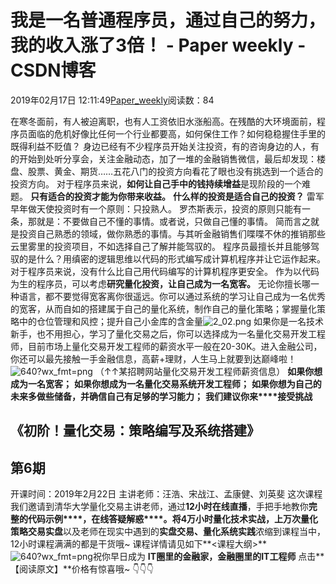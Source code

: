 
# 我是一名普通程序员，通过自己的努力，我的收入涨了3倍！ - Paper weekly - CSDN博客


2019年02月17日 12:11:49[Paper_weekly](https://me.csdn.net/c9Yv2cf9I06K2A9E)阅读数：84


在寒冬面前，有人被迫离职，也有人工资依旧水涨船高。在残酷的大环境面前，程序员面临的危机好像比任何一个行业都要高，如何保住工作？如何稳稳握住手里的既得利益不贬值？
身边已经有不少程序员开始关注投资，有的咨询身边的人，有的开始到处听分享会，关注金融动态，加了一堆的金融销售微信，最后却发现：楼盘、股票、黄金、期货……五花八门的投资方向看花了眼也没有挑选到一个适合的投资方向。
对于程序员来说，**如何让自己手中的钱持续增益**是现阶段的一个难题。
**只有适合的投资才能为你带来收益。**
**什么样的投资是适合自己的投资？**
雷军早年做天使投资时有一个原则：只投熟人。
罗杰斯表示，投资的原则只能有一条，那就是：不要做自己不懂的事情。或者说，只做自己懂的事情。
简而言之就是投资自己熟悉的领域，做你熟悉的事情。与其听金融销售们喋喋不休的推销那些云里雾里的投资项目，不如选择自己了解并能驾驭的。
程序员最擅长并且能够驾驭的是什么？用缜密的逻辑思维以代码的形式编写成计算机程序并让它运作起来。对于程序员来说，没有什么比自己用代码编写的计算机程序更安全。
作为以代码为生的程序员，可以考虑**研究量化投资，让自己成为一名宽客。**
无论你擅长哪一种语言，都不要觉得宽客离你很遥远。你可以通过系统的学习让自己成为一名优秀的宽客，从而自如的搭建属于自己的量化系统，制作自己的量化策略；掌握量化策略中的仓位管理和风控；提升自己小金库的含金量![2_02.png](https://res.wx.qq.com/mpres/htmledition/images/icon/common/emotion_panel/emoji_wx/2_02.png)
如果你是一名技术新手，也不用担心，学习了量化交易之后，你可以选择成为一名量化交易开发工程师，目前市场上量化交易开发工程师的薪资水平一般在20-30K。进入金融公司，你还可以最先接触一手金融信息，高薪+理财，人生马上就要到达巅峰啦！
![640?wx_fmt=png](https://ss.csdn.net/p?https://mmbiz.qpic.cn/mmbiz_png/MOv840XPG5WXtWdSiaJoUDph4HbGcb9SsjvVbvtQRvwiazwPHF0KzicFE6acPPn6D4N4HGuB2kW06ibnsicFY34zO2Q/640?wx_fmt=png)
（↑↑某招聘网站量化交易开发工程师薪资信息）
**如果你想成为一名宽客；**
**如果你想成为一名量化交易系统开发工程师；**
**如果你想为自己的未来多做些储备，并确信自己有足够的学习能力；**
**我们建议你来****接受挑战**
## 《初阶！量化交易：策略编写及系统搭建》
## 第6期
开课时间：2019年2月22日
主讲老师：汪浩、宋战江、孟康健、刘英斐
这次课程我们邀请到清华大学量化交易主讲老师，通过**12小时在线直播**，手把手地教你**完整的代码示例****，在线答疑解惑****。**将**4万小时量化技术实战，上万次量化策略交易实盘**以及老师在现实中遇到的**实盘交易、量化系统实践**浓缩到课程当中，12小时课程满满的都是干货哦~
课程详情请见如下**<课程大纲>**
![640?wx_fmt=png](https://ss.csdn.net/p?https://mmbiz.qpic.cn/mmbiz_png/MOv840XPG5VSDV6M0Pld9S1TX32bdPPhRjHcF3TxQQ4ic0nBVNrV7P2t6Ipn7yPjVJDicru92sGpuN0KV9oIdYqw/640?wx_fmt=png)祝你早日成为
**IT圈里的金融家，金融圈里的IT工程师**
点击**【阅读原文】**价格有惊喜哦~
👇👇👇



